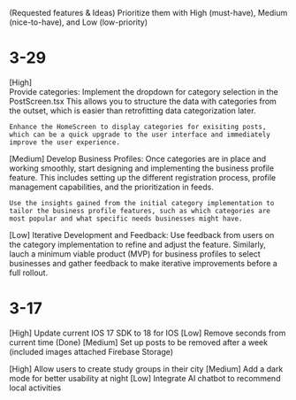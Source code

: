 (Requested features & Ideas)
Prioritize them with High (must-have), Medium (nice-to-have), and Low (low-priority)

# 3-29
[High]  
Provide categories:
    Implement the dropdown for category selection in the PostScreen.tsx This allows you to structure the data with categories from the outset, which is easier than retrofitting data categorization later.

    Enhance the HomeScreen to display categories for exisiting posts, which can be a quick upgrade to the user interface and immediately improve the user experience.
[Medium]
Develop Business Profiles:
    Once categories are in place and working smoothly, start designing and implementing the business profile feature. This includes setting up the different registration process, profile management capabilities, and the prioritization in feeds.

    Use the insights gained from the initial category implementation to tailor the business profile features, such as which categories are most popular and what specific needs businesses might have.

[Low]
Iterative Development and Feedback:
    Use feedback from users on the category implementation to refine and adjust the feature.
    Similarly, lauch a minimum viable product (MVP) for business profiles to select businesses and gather feedback to make iterative improvements before a full rollout.

# 3-17
[High] Update current IOS 17 SDK to 18 for IOS
[Low] Remove seconds from current time (Done)
[Medium] Set up posts to be removed after a week (included images attached Firebase Storage)

[High] Allow users to create study groups in their city
[Medium] Add a dark mode for better usability at night
[Low] Integrate AI chatbot to recommend local activities